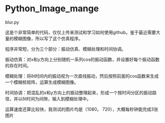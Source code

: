 # Python_Image_mange
blur.py

这是个非常简单的代码，仅仅上传来测试和学习如何使用github。鉴于最近需要大量的模糊图像，所以写了这个仿真程序。

程序非常短，分为三个部分：振动仿真、模糊处理和时间协调。

振动仿真：对x和y方向上分别随机一系列cos的振动函数，并设置好每个振动函数的存在时间。

模糊处理：将δt时间内的振动视为一次直线振动，然后按照前面的cos函数来生成一个模糊核矩阵，运算生成模糊图像。

时间协调：把混乱的x和y方向上的振动整理起来，形成一个按时间分区的振动路径，并以δt时间为间隙，输入到模糊处理中。

运算速度还算比较快，我测试的图片均是（1080， 720），大概每秒钟能完成3张图片
